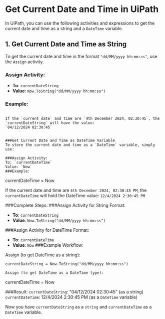 # Get Current Date and Time in UiPath

In UiPath, you can use the following activities and expressions to get the current date and time as a string and a `DateTime` variable.

## 1. Get Current Date and Time as String

To get the current date and time in the format `"dd/MM/yyyy hh:mm:ss"`, use the `Assign` activity.

### Assign Activity:
- **To**: `currentDateString`
- **Value**: `Now.ToString("dd/MM/yyyy hh:mm:ss")`

### Example:
```currentDateString = Now.ToString("dd/MM/yyyy hh:mm:ss")

If the `current date` and time are `4th December 2024, 02:30:45`, the `currentDateString` will have the value:
`04/12/2024 02:30:45`


###Get Current Date and Time as DateTime Variable
To store the current date and time as a `DateTime` variable, simply use:

###Assign Activity:
To: `currentDateTime`
Value: `Now`
###Example:
```
currentDateTime = Now

If the current date and time are `4th December 2024, 02:30:45 PM`, the `currentDateTime` will hold the DateTime value:
`12/4/2024 2:30:45 PM`

###Complete Steps:
###Assign Activity for String Format:
- **To**: `currentDateString`
- **Value**: `Now.ToString("dd/MM/yyyy hh:mm:ss")`

###Assign Activity for DateTime Format:
- **To**: `currentDateTime`
- **Value**: `Now`
###Example Workflow:

Assign (to get DateTime as a string):
```
currentDateString = Now.ToString("dd/MM/yyyy hh:mm:ss")

Assign (to get DateTime as a DateTime type):

```
currentDateTime = Now

###Result:
`currentDateString`: "04/12/2024 02:30:45" (as a string)
`currentDateTime`: 12/4/2024 2:30:45 PM (as a `DateTime` variable)

Now you have `currentDateString` as a `string` and `currentDateTime` as a `DateTime` variable.
